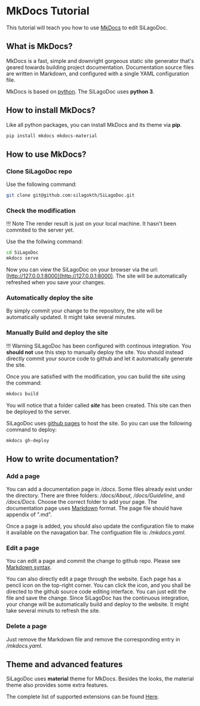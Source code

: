 # MkDocs Tutorial

This tutorial will teach you how to use [MkDocs](https://www.mkdocs.org/) to edit SiLagoDoc.

## What is MkDocs?

MkDocs is a fast, simple and downright gorgeous static site generator that's geared towards building project documentation. Documentation source files are written in Markdown, and configured with a single YAML configuration file.

MkDocs is based on [python](https://www.python.org/). The SiLagoDoc uses **python 3**.

## How to install MkDocs?

Like all python packages, you can install MkDocs and its theme via **pip**.

```sh
pip install mkdocs mkdocs-material
```

## How to use MkDocs?

### Clone SiLagoDoc repo

Use the following command:

```sh
git clone git@github.com:silagokth/SiLagoDoc.git
```

### Check the modification

!!! Note
    The render result is just on your local machine. It hasn't been commited to the server yet.

Use the the follwing command:

```sh
cd SiLagoDoc
mkdocs serve
```
Now you can view the SiLagoDoc on your browser via the url: [http://127.0.0.1:8000](http://127.0.0.1:8000). The site will be automatically refreshed when you save your changes.


### Automatically deploy the site

By simply commit your change to the repository, the site will be automatically updated. It might take several minutes.

### Manually Build and deploy the site

!!! Warning
    SiLagoDoc has been configured with continous integration. You **should not** use this step to manually deploy the site. You should instead directly commit your source code to github and let it automatically generate the site.

Once you are satisfied with the modification, you can build the site using the command:

```sh
mkdocs build
```

You will notice that a folder called ***site*** has been created. This site can then be deployed to the server.

SiLagoDoc uses [github pages](https://pages.github.com/) to host the site. So you can use the following command to deploy:

```sh
mkdocs gh-deploy
```

## How to write documentation?

### Add a page

You can add a documentation page in */docs*. Some files already exist under the directory. There are three folders: */docs/About*, */docs/Guideline*, and */docs/Docs*. Choose the correct folder to add your page. The documentation page uses [Markdown](https://www.markdownguide.org/basic-syntax/) format. The page file should have appendix of ".md".

Once a page is added, you should also update the configuration file to make it available on the navagation bar. The configuation file is: */mkdocs.yaml*.

### Edit a page

You can edit a page and commit the change to github repo. Please see [Markdown syntax](https://www.markdownguide.org/basic-syntax/).

You can also directly edit a page through the website. Each page has a pencil icon on the top-right corner. You can click the icon, and you shall be directed to the github source code editing interface. You can just edit the file and save the change. Since SiLagoDoc has the continuous integration, your change will be automatically build and deploy to the website. It might take several minuts to refresh the site.

### Delete a page

Just remove the Markdown file and remove the corresponding entry in */mkdocs.yaml*.

## Theme and advanced features

SiLagoDoc uses **material** theme for MkDocs. Besides the looks, the material theme also provides some extra features.

The complete list of supported extensions can be found [Here](https://squidfunk.github.io/mkdocs-material/setup/extensions/python-markdown-extensions/).